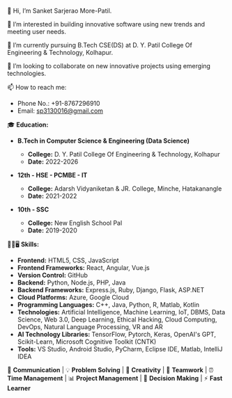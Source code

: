 👋 Hi, I’m Sanket Sarjerao More-Patil.

👀 I’m interested in building innovative software using new trends and meeting user needs.

🌱 I’m currently pursuing B.Tech CSE(DS) at D. Y. Patil College Of Engineering & Technology, Kolhapur.

💞️ I’m looking to collaborate on new innovative projects using emerging technologies.

📫 How to reach me:
   - Phone No.: +91-8767296910
   - Email: sp3130016@gmail.com

🎓 **Education:**
   - **B.Tech in Computer Science & Engineering (Data Science)**
     - **College:** D. Y. Patil College Of Engineering & Technology, Kolhapur
     - **Date:** 2022-2026

   - **12th - HSE - PCMBE - IT**
     - **College:** Adarsh Vidyaniketan & JR. College, Minche, Hatakanangle
     - **Date:** 2021-2022

   - **10th - SSC**
     - **College:** New English School Pal
     - **Date:** 2019-2020

🤹‍♂️🖥️ **Skills:**
   - **Frontend:** HTML5, CSS, JavaScript
   - **Frontend Frameworks:** React, Angular, Vue.js
   - **Version Control:** GitHub
   - **Backend:** Python, Node.js, PHP, Java
   - **Backend Frameworks:** Express.js, Ruby, Django, Flask, ASP.NET
   - **Cloud Platforms:** Azure, Google Cloud
   - **Programming Languages:** C++, Java, Python, R, Matlab, Kotlin
   - **Technologies:** Artificial Intelligence, Machine Learning, IoT, DBMS, Data Science, Web 3.0, Deep Learning, Ethical Hacking, Cloud Computing, DevOps, Natural Language Processing, VR and AR
   - **AI Technology Libraries:** TensorFlow, Pytorch, Keras, OpenAI's GPT, Scikit-Learn, Microsoft Cognitive Toolkit (CNTK)
   - **Tools:** VS Studio, Android Studio, PyCharm, Eclipse IDE, Matlab, IntelliJ IDEA

📡 **Communication** | 💡 **Problem Solving** | 🎨 **Creativity** | 👥 **Teamwork** | ⏰ **Time Management** | 📊 **Project Management** | 🤔 **Decision Making** | ⚡ **Fast Learner**